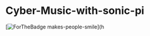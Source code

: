 # Cyber-Music-with-sonic-pi
[![ForTheBadge makes-people-smile](http://ForTheBadge.com/images/badges/makes-people-smile.svg)](h